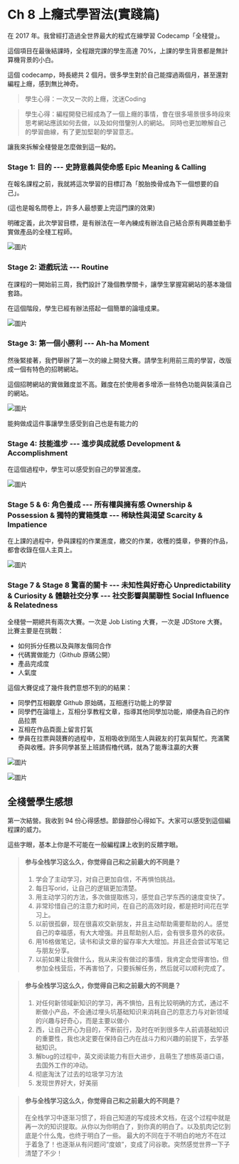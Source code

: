 # Ch 8 上癮式學習法(實踐篇)

在 2017 年。我曾經打造過全世界最大的程式在線學習 Codecamp「全棧營」。

這個項目在最後結課時，全程跟完課的學生高達 70%，上課的學生背景都是無計算機背景的小白。

這個 codecamp，時長總共 2 個月。很多學生對於自己能撐過兩個月，甚至還對編程上癮，感到無比神奇。

> 學生心得：一次又一次的上癮，沈迷Coding

> 學生心得：編程開發已經成為了一個上癮的事情，會在很多場景很多時段來思考網站應該如何去做，以及如何借鑒別人的網站。
同時也更加瞭解自己的學習曲線，有了更加堅韌的學習意志。

讓我來拆解全棧營是怎麼做到這一點的。

### Stage 1: 目的 --- 史詩意義與使命感 Epic Meaning & Calling

在報名課程之前，我就將這次學習的目標訂為「脫胎換骨成為下一個想要的自己」。

(這也是報名問卷上，許多人最想要上完這門課的效果)

明確定義，此次學習目標，是有辦法在一年內練成有辦法自己結合原有興趣並動手實做產品的全棧工程師。

![圖片](images/0pJGJ7qBMF4gCGLn.png)

### Stage 2: 遊戲玩法 --- Routine

在課程的一開始前三周，我們設計了幾個教學關卡，讓學生掌握寫網站的基本幾個套路。

在這個階段，學生已經有辦法搭起一個簡單的論壇成果。

![圖片](images/Wm4fhjXS5y61bV6f.png)

### Stage 3: 第一個小勝利 --- Ah-ha Moment

然後緊接著，我們舉辦了第一次的線上開發大賽。請學生利用前三周的學習，改版成一個有特色的招聘網站。

這個招聘網站的實做難度並不高。難度在於使用者多增添一些特色功能與裝潢自己的網站。

![圖片](images/2Cd8XqY6KhBObysb.png)

能夠做成這件事讓學生感受到自己也是有能力的

### Stage 4: 技能進步 --- 進步與成就感 Development & Accomplishment

在這個過程中，學生可以感受到自己的學習進度。

![圖片](images/FO4F2io4CNCQJJme.png)

### Stage 5 & 6: 角色養成 --- 所有權與擁有感 Ownership & Possession & 獨特的寶箱獎章 --- 稀缺性與渴望 Scarcity & Impatience

在上課的過程中，參與課程的作業進度，繳交的作業，收穫的獎章，參賽的作品，都會收錄在個人主頁上。

![圖片](images/RxH9NkoS5CaInxKt.png)

### Stage 7 & Stage 8 驚喜的關卡 --- 未知性與好奇心 Unpredictability & Curiosity & 體驗社交分享 --- 社交影響與關聯性 Social Influence & Relatedness

全棧營一期總共有兩次大賽。一次是 Job Listing 大賽，一次是 JDStore 大賽。比賽主要是在挑戰：

* 如何拆分任務以及與隊友偕同合作
* 代碼實做能力（Github 原碼公開）
* 產品完成度
* 人氣度

這個大賽促成了幾件我們意想不到的的結果：

* 同學們互相觀摩 Github 原始碼，互相進行功能上的學習
* 同學們在論壇上，互相分享教程文章，指導其他同學加功能，順便為自己的作品拉票
* 互相在作品頁面上留言打氣
* 學員在拉票與競賽的過程中，互相吸收到陌生人與親友的打氣與幫忙。充滿驚奇與收穫。許多同學甚至上班請假櫓代碼，就為了能專注贏的大賽

![圖片](images/FWYtIjtGh7jGMbGL.png)

![圖片](images/fZusmtVPfL5pX7JO.png)

## 全棧營學生感想

第一次結營。我收到 94 份心得感想。節錄部份心得如下。大家可以感受到這個編程課的威力。

這些字眼，基本上你是不可能在一般編程課上收到的反饋字眼。


> #### 参与全栈学习这么久，你觉得自己和之前最大的不同是？
> 1. 学会了主动学习，对自己更加自信，不再惧怕挑战。
> 2. 每日写orid，让自己的逻辑更加清楚。
> 3. 用主动学习的方法，多次做提取练习，感觉自己学东西的速度变快了。
> 4. 非常珍惜自己的注意力和时间，在自己的高效时段，都是把时间花在学习上。
> 5. 以前很孤僻，现在很喜欢交新朋友，并且主动帮助需要帮助的人。感觉自己的幸福感，有大大增强。并且帮助别人后，会有很多意外的收获。
> 6. 用16格做笔记，读书和读文章的留存率大大增加。并且还会尝试写笔记与朋友分享。
> 7. 以前如果让我做什么，我从来没有做过的事情，我肯定会觉得害怕，但参加全栈营后，不再害怕了，只要拆解任务，然后就可以顺利完成了。

> #### 参与全栈学习这么久，你觉得自己和之前最大的不同是？
> 1. 对任何新领域新知识的学习，再不惧怕，且有比较明确的方式，通过不断做小产品，不会通过埋头坑基础知识来消耗自己的意志力与对新领域的兴趣与好奇心，而是主要以做小
> 2. 西，让自己开心为目的，不断前行，及时在听到很多牛人前调基础知识的重要性，我也决定要在保持自己内在战斗力和兴趣的前提下，去学基础知识。
> 3. 解bug的过程中，英文阅读能力有巨大进步，且萌生了想练英语口语，去国外工作的冲动。
> 4. 彻底淘汰了过去的垃圾学习方法
> 5. 发现世界好大，好美丽

> #### 参与全栈学习这么久，你觉得自己和之前最大的不同是？
> 在全栈学习中逐渐习惯了，将自己知道的写成技术文档，在这个过程中就是再一次的知识提取。从你以为你明白了，到你真的明白了。以及肌肉记忆到底是个什么鬼，也终于明白了一些。
> 最大的不同在于不明白的地方不在过于着急了！也逐渐从有问题问“度娘”，变成了问谷歌。突然感觉世界一下子清楚了不少！

